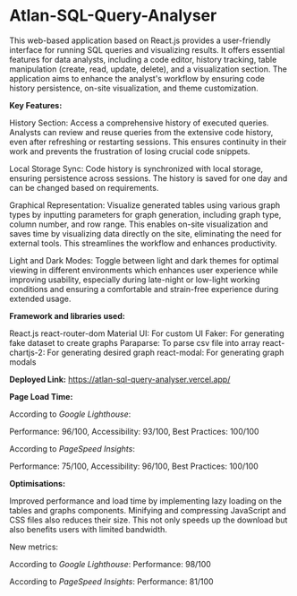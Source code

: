 # Atlan-SQL-Query-Analyser

This web-based application based on React.js provides a user-friendly interface for running SQL queries and visualizing results. It offers essential features for data analysts, including a code editor, history tracking, table manipulation (create, read, update, delete), and a visualization section. The application aims to enhance the analyst's workflow by ensuring code history persistence, on-site visualization, and theme customization.

**Key Features:**

History Section: Access a comprehensive history of executed queries. Analysts can review and reuse queries from the extensive code history, even after refreshing or restarting sessions. This ensures continuity in their work and prevents the frustration of losing crucial code snippets.

Local Storage Sync: Code history is synchronized with local storage, ensuring persistence across sessions. The history is saved for one day and can be changed based on requirements.

Graphical Representation: Visualize generated tables using various graph types by inputting parameters for graph generation, including graph type, column number, and row range. This enables on-site visualization and saves time by visualizing data directly on the site, eliminating the need for external tools. This streamlines the workflow and enhances productivity.

Light and Dark Modes: Toggle between light and dark themes for optimal viewing in different environments which enhances user experience while improving usability, especially during late-night or low-light working conditions and ensuring a comfortable and strain-free experience during extended usage.

**Framework and libraries used:**

React.js
react-router-dom
Material UI: For custom UI
Faker: For generating fake dataset to create graphs
Paraparse: To parse csv file into array
react-chartjs-2: For generating desired graph
react-modal: For generating graph modals

**Deployed Link:** https://atlan-sql-query-analyser.vercel.app/

**Page Load Time:**

According to *Google Lighthouse*:

Performance: 96/100, Accessibility: 93/100, Best Practices: 100/100

According to *PageSpeed Insights*:

Performance: 75/100, Accessibility: 96/100, Best Practices: 100/100


**Optimisations:**

Improved performance and load time by implementing lazy loading on the tables and graphs components. Minifying and compressing JavaScript and CSS files also reduces their size. This not only speeds up the download but also benefits users with limited bandwidth.

New metrics:

According to *Google Lighthouse*: Performance: 98/100

According to *PageSpeed Insights*: Performance: 81/100

